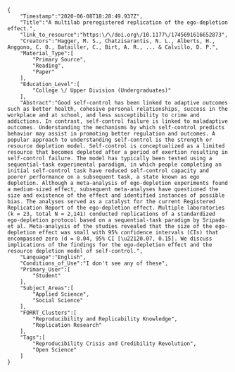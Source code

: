 
    {
        "Timestamp":"2020-06-08T18:28:49.937Z",
        "Title":"A multilab preregistered replication of the ego-depletion effect.",
        "link_to_resource":"https:\/\/doi.org\/10.1177\/1745691616652873",
        "Creators":"Hagger, M. S., Chatzisarantis, N. L., Alberts, H., Anggono, C. O., Batailler, C., Birt, A. R., ... & Calvillo, D. P.",
        "Material_Type":[
            "Primary Source",
            "Reading",
            "Paper"
        ],
        "Education_Level":[
            "College \/ Upper Division (Undergraduates)"
        ],
        "Abstract":"Good self-control has been linked to adaptive outcomes such as better health, cohesive personal relationships, success in the workplace and at school, and less susceptibility to crime and addictions. In contrast, self-control failure is linked to maladaptive outcomes. Understanding the mechanisms by which self-control predicts behavior may assist in promoting better regulation and outcomes. A popular approach to understanding self-control is the strength or resource depletion model. Self-control is conceptualized as a limited resource that becomes depleted after a period of exertion resulting in self-control failure. The model has typically been tested using a sequential-task experimental paradigm, in which people completing an initial self-control task have reduced self-control capacity and poorer performance on a subsequent task, a state known as ego depletion. Although a meta-analysis of ego-depletion experiments found a medium-sized effect, subsequent meta-analyses have questioned the size and existence of the effect and identified instances of possible bias. The analyses served as a catalyst for the current Registered Replication Report of the ego-depletion effect. Multiple laboratories (k = 23, total N = 2,141) conducted replications of a standardized ego-depletion protocol based on a sequential-task paradigm by Sripada et al. Meta-analysis of the studies revealed that the size of the ego-depletion effect was small with 95% confidence intervals (CIs) that encompassed zero (d = 0.04, 95% CI [\u22120.07, 0.15]. We discuss implications of the findings for the ego-depletion effect and the resource depletion model of self-control.",
        "Language":"English",
        "Conditions_of_Use":"I don't see any of these",
        "Primary_User":[
            "Student"
        ],
        "Subject_Areas":[
            "Applied Science",
            "Social Science"
        ],
        "FORRT_Clusters":[
            "Reproducibility and Replicability Knowledge",
            "Replication Research"
        ],
        "Tags":[
            "Reproducibility Crisis and Credibility Revolution",
            "Open Science"
        ]
    }
